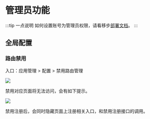 # 管理员功能

:::tip 一点说明
如何设置账号为管理员权限，请看移步[部署文档](../../deploy/index.md)。
:::

## 全局配置

### 路由禁用
入口：应用管理 >  配置 > 禁用路由管理

![](https://cdn.upyun.sugarat.top/mdImg/sugar/fe60f7a8a438e52bb7c56241c30bfd95)

禁用对应页面将无法访问，会有如下提示。

![](https://cdn.upyun.sugarat.top/mdImg/sugar/c81cd3f31b536bc75fd0d459a08663a7)

禁用注册后，会同时隐藏页面上注册相关入口，和禁用注册接口的调用。